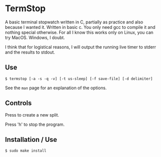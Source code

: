 # TermStop
A basic terminal stopwatch written in C, partially as practice and also because I wanted it.
Written in basic c. You only need gcc to compile it and nothing special otherwise. For all I know this works only on Linux, you can try MacOS. Windows, I doubt.

I think that for logistical reasons, I will output the running live timer to stderr and the results to stdout.

## Use
```
$ termstop [-a -s -q -v] [-t us-sleep] [-f save-file] [-d delimiter]
```

See the `man` page for an explanation of the options.

## Controls
Press <ENTER> to create a new split.

Press 'h' to stop the program.

## Installation / Use

```bash
$ sudo make install
```

